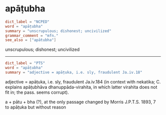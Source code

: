 # apāṭubha

``` toml
dict_label = "NCPED"
word = "apāṭubha"
summary = "unscrupulous; dishonest; uncivilized"
grammar_comment = "mfn."
see_also = ["apātubha"]
```

unscrupulous; dishonest; uncivilized

--------------------

``` toml
dict_label = "PTS"
word = "apāṭubha"
summary = "adjective = apāṭuka, i.e. sly, fraudulent Ja.iv.18"
```

adjective = apāṭuka, i.e. sly, fraudulent Ja.iv.184 (in context with nekatika; C. explains apāṭubhāva dhanuppāda\-virahita, in which latter virahita does not fit in; the pass. seems corrupt).

a \+ pātu \+ bha (?), at the only passage changed by Morris J.P.T.S. 1893, 7 to apāṭuka but without reason

